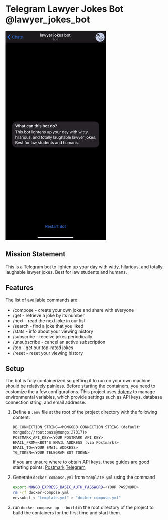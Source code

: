 # Telegram Lawyer Jokes Bot @lawyer_jokes_bot

![](intro_demo.gif)

## Mission Statement
This is a Telegram bot to lighten up your day with witty, hilarious, and totally laughable lawyer jokes. Best for law students and humans.

## Features
The list of available commands are: 

* /compose - create your own joke and share with everyone
* /get - retrieve a joke by its number
* /next - read the next joke in our list
* /search - find a joke that you liked
* /stats - info about your viewing history
* /subscribe - receive jokes periodically
* /unsubscribe - cancel an active subscription
* /top - get our top-rated jokes
* /reset - reset your viewing history

## Setup 
The bot is fully containerized so getting it to run on your own machine should be relatively painless. Before starting
the containers, you need to customize the a few configurations. This project uses [dotenv](https://github.com/motdotla/dotenv)
to manage environmental variables, which provide settings such as API keys, database connection string, and email addresse. 

1. Define a `.env` file at the root of the project directory with the following content: 

    ```text
    DB_CONNECTION_STRING=<MONGODB CONNECTION STRING (default: mongodb://root:pass@mongo:27017)>
    POSTMARK_API_KEY=<YOUR POSTMARK API KEY>
    EMAIL_FROM=<BOT'S EMAIL ADDRESS (via Postmark)>
    EMAIL_TO=<YOUR EMAIL ADDRESS>
    TG_TOKEN=<YOUR TELEGRAM BOT TOKEN>
    ```

      if you are unsure where to obtain API keys, these guides are good starting points: [Postmark](https://postmarkapp.com/support/article/1002-getting-started-with-postmark)  [Telegram](https://core.telegram.org/bots)

2. Generate `docker-compose.yml` from `template.yml` using the command 
    ```bash
    export MONGO_EXPRESS_BASIC_AUTH_PASSWORD=<YOUR PASSWORD>
    rm -rf docker-compose.yml
    envsubst < "template.yml" > "docker-compose.yml"
    ```
3. run `docker-compose up --build` in the root directory of the project to build the containers for the first time and start them.
